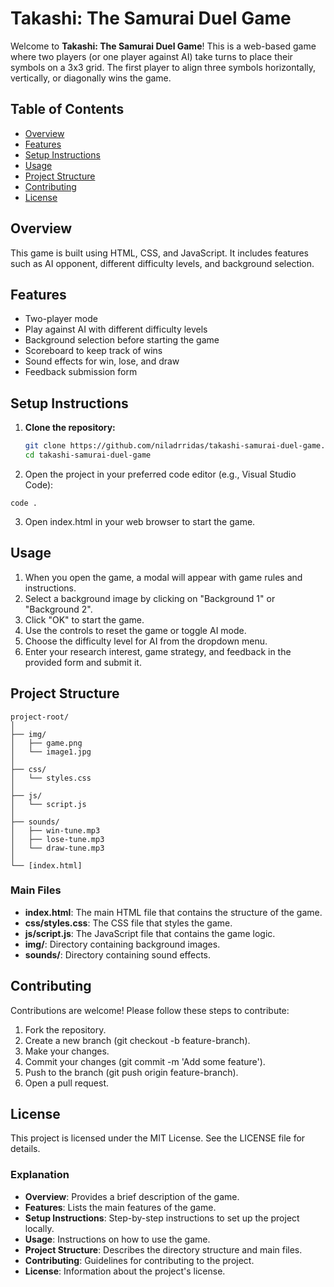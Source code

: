 # Takashi: The Samurai Duel Game

Welcome to **Takashi: The Samurai Duel Game**! This is a web-based game where two players (or one player against AI) take turns to place their symbols on a 3x3 grid. The first player to align three symbols horizontally, vertically, or diagonally wins the game.

## Table of Contents

- [Overview](#overview)
- [Features](#features)
- [Setup Instructions](#setup-instructions)
- [Usage](#usage)
- [Project Structure](#project-structure)
- [Contributing](#contributing)
- [License](#license)

## Overview

This game is built using HTML, CSS, and JavaScript. It includes features such as AI opponent, different difficulty levels, and background selection.

## Features

- Two-player mode
- Play against AI with different difficulty levels
- Background selection before starting the game
- Scoreboard to keep track of wins
- Sound effects for win, lose, and draw
- Feedback submission form

## Setup Instructions

1. **Clone the repository:**
   ```bash
   git clone https://github.com/niladrridas/takashi-samurai-duel-game.git
   cd takashi-samurai-duel-game
   ```

2. Open the project in your preferred code editor (e.g., Visual Studio Code):
```
code .
```

3. Open index.html in your web browser to start the game.

## Usage

1. When you open the game, a modal will appear with game rules and instructions.
2. Select a background image by clicking on "Background 1" or "Background 2".
3. Click "OK" to start the game.
4. Use the controls to reset the game or toggle AI mode.
5. Choose the difficulty level for AI from the dropdown menu.
6. Enter your research interest, game strategy, and feedback in the provided form and submit it.

## Project Structure

```
project-root/
│
├── img/
│   ├── game.png
│   └── image1.jpg
│
├── css/
│   └── styles.css
│
├── js/
│   └── script.js
│
├── sounds/
│   ├── win-tune.mp3
│   ├── lose-tune.mp3
│   └── draw-tune.mp3
│
└── [index.html]
```

### Main Files
- **index.html**: The main HTML file that contains the structure of the game.
- **css/styles.css**: The CSS file that styles the game.
- **js/script.js**: The JavaScript file that contains the game logic.
- **img/**: Directory containing background images.
- **sounds/**: Directory containing sound effects.

## Contributing
Contributions are welcome! Please follow these steps to contribute:

1. Fork the repository.
2. Create a new branch (git checkout -b feature-branch).
3. Make your changes.
4. Commit your changes (git commit -m 'Add some feature').
5. Push to the branch (git push origin feature-branch).
6. Open a pull request.

## License
This project is licensed under the MIT License. See the LICENSE file for details.

### Explanation

- **Overview**: Provides a brief description of the game.
- **Features**: Lists the main features of the game.
- **Setup Instructions**: Step-by-step instructions to set up the project locally.
- **Usage**: Instructions on how to use the game.
- **Project Structure**: Describes the directory structure and main files.
- **Contributing**: Guidelines for contributing to the project.
- **License**: Information about the project's license.